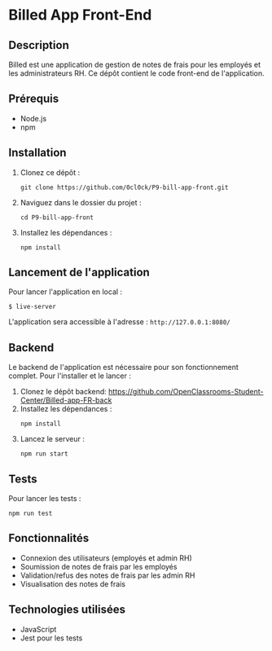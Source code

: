 # Billed App Front-End

## Description

Billed est une application de gestion de notes de frais pour les employés et les administrateurs RH. Ce dépôt contient le code front-end de l'application.

## Prérequis

- Node.js
- npm

## Installation

1. Clonez ce dépôt :
   ```
   git clone https://github.com/0cl0ck/P9-bill-app-front.git
   ```
2. Naviguez dans le dossier du projet :
   ```
   cd P9-bill-app-front
   ```
3. Installez les dépendances :
   ```
   npm install
   ```

## Lancement de l'application

Pour lancer l'application en local :

```
$ live-server
```

L'application sera accessible à l'adresse : `http://127.0.0.1:8080/`

## Backend

Le backend de l'application est nécessaire pour son fonctionnement complet. Pour l'installer et le lancer :

1. Clonez le dépôt backend: https://github.com/OpenClassrooms-Student-Center/Billed-app-FR-back
2. Installez les dépendances :
   ```
   npm install
   ```
3. Lancez le serveur :
   ```
   npm run start
   ```

## Tests

Pour lancer les tests :

```
npm run test
```

## Fonctionnalités

- Connexion des utilisateurs (employés et admin RH)
- Soumission de notes de frais par les employés
- Validation/refus des notes de frais par les admin RH
- Visualisation des notes de frais

## Technologies utilisées

- JavaScript
- Jest pour les tests
